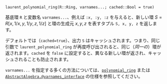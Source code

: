 ```
laurent_polynomial_ring(R::Ring, varnames...; cached::Bool = true)
```

基底環 `R` と変数名 `varnames...`、例えば `:x, :y, :z` を与えると、新しい環 $S = R[x, 1/x, y, 1/y, z, 1/z]$ と環の生成元 $x, y, z$ を表すタプル `S, x, y, z` を返します。

デフォルトでは（`cached=true`）、出力 `S` はキャッシュされます。つまり、同じ引数で `laurent_polynomial_ring` が再度呼び出されると、同じ（*同一の*）環が返されます。`cached` を `false` に設定すると、異なる新しい環が返され、キャッシュされることも防止されます。

`varnames...` を指定する多くの方法については、[`polynomial_ring`](@ref) または [`AbstractAlgebra.@varnames_interface`](@ref) の仕様を参照してください。
